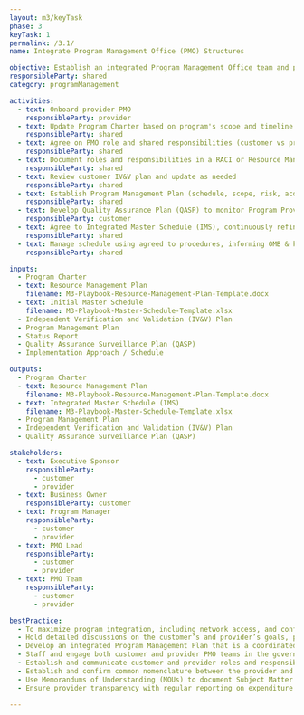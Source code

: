 ```yaml
---
layout: m3/keyTask
phase: 3
keyTask: 1
permalink: /3.1/
name: Integrate Program Management Office (PMO) Structures

objective: Establish an integrated Program Management Office team and process to manage and oversee the activities shared by the customer and provider throughout the migration.
responsibleParty: shared
category: programManagement

activities:
  - text: Onboard provider PMO 
    responsibleParty: provider
  - text: Update Program Charter based on program's scope and timeline changes
    responsibleParty: shared
  - text: Agree on PMO role and shared responsibilities (customer vs provider)
    responsibleParty: shared
  - text: Document roles and responsibilities in a RACI or Resource Management Plan
    responsibleParty: shared
  - text: Review customer IV&V plan and update as needed
    responsibleParty: shared
  - text: Establish Program Management Plan (schedule, scope, risk, acquisition, cost, communications, QA)
    responsibleParty: shared
  - text: Develop Quality Assurance Plan (QASP) to monitor Program Provider metrics
    responsibleParty: customer
  - text: Agree to Integrated Master Schedule (IMS), continuously refine throughout Phase 3
    responsibleParty: shared
  - text: Manage schedule using agreed to procedures, informing OMB & key stakeholders as necessary
    responsibleParty: shared

inputs:
  - Program Charter
  - text: Resource Management Plan
    filename: M3-Playbook-Resource-Management-Plan-Template.docx
  - text: Initial Master Schedule
    filename: M3-Playbook-Master-Schedule-Template.xlsx
  - Independent Verification and Validation (IV&V) Plan 
  - Program Management Plan
  - Status Report
  - Quality Assurance Surveillance Plan (QASP)
  - Implementation Approach / Schedule

outputs:
  - Program Charter
  - text: Resource Management Plan
    filename: M3-Playbook-Resource-Management-Plan-Template.docx
  - text: Integrated Master Schedule (IMS)
    filename: M3-Playbook-Master-Schedule-Template.xlsx
  - Program Management Plan
  - Independent Verification and Validation (IV&V) Plan 
  - Quality Assurance Surveillance Plan (QASP)

stakeholders:
  - text: Executive Sponsor
    responsibleParty:
      - customer
      - provider
  - text: Business Owner
    responsibleParty: customer
  - text: Program Manager
    responsibleParty:
      - customer
      - provider
  - text: PMO Lead
    responsibleParty:
      - customer
      - provider
  - text: PMO Team
    responsibleParty:
      - customer
      - provider

bestPractice:
  - To maximize program integration, including network access, and conferencing needs for large agencies and for complex implementations involving segregated business processes, teams should be co-located to ensure ease of communication, collaboration, and problem solving
  - Hold detailed discussions on the customer’s and provider’s goals, processes that will be migrated, systems, and program close-out roles and responsibilities early on
  - Develop an integrated Program Management Plan that is a coordinated view of activities from the customer and provider and takes specific customer needs into consideration
  - Staff and engage both customer and provider PMO teams in the governance process to prevent governance gaps and disruptions to the flow of information
  - Establish and communicate customer and provider roles and responsibilities through written agreements
  - Establish and confirm common nomenclature between the provider and customer organizations to ensure clear and concise communication throughout Phases 3 and 4 
  - Use Memorandums of Understanding (MOUs) to document Subject Matter Experts (SMEs) commitment and maintain accountability for participating in Fit-Gap sessions
  - Ensure provider transparency with regular reporting on expenditure to date 

---
```


